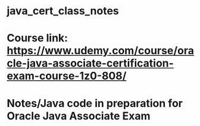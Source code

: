 # java_cert_class_notes

# Course link: https://www.udemy.com/course/oracle-java-associate-certification-exam-course-1z0-808/
# Notes/Java code in preparation for Oracle Java Associate Exam
